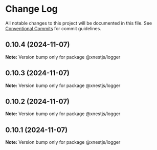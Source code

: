 # Change Log

All notable changes to this project will be documented in this file.
See [Conventional Commits](https://conventionalcommits.org) for commit guidelines.

## 0.10.4 (2024-11-07)

**Note:** Version bump only for package @xnestjs/logger

## 0.10.3 (2024-11-07)

**Note:** Version bump only for package @xnestjs/logger

## 0.10.2 (2024-11-07)

**Note:** Version bump only for package @xnestjs/logger

## 0.10.1 (2024-11-07)

**Note:** Version bump only for package @xnestjs/logger

